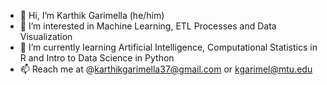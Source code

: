 - 👋 Hi, I’m Karthik Garimella (he/him)
- 👀 I’m interested in Machine Learning, ETL Processes and Data Visualization
- 🌱 I’m currently learning Artificial Intelligence, Computational Statistics in R and Intro to Data Science in Python
- 📫 Reach me at @karthikgarimella37@gmail.com or kgarimel@mtu.edu
